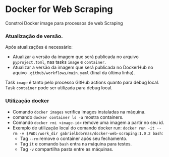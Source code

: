 Docker for Web Scraping
===

Constroi Docker image para processos de web Scraping

### Atualização de versão.

Após atualizações é necessário:
- Atualizar a versão da imagem que será publicada no arquivo `pyproject.toml`, nas tasks `image` e `container`.
- Atualizar a versão da imagem que será publicada no DockerHub no aquivo `.github/workflows/main.yaml` (final da última linha).

Task `image` é tanto pelo processo GitHub actions quanto para debug local.
Task `container` pode ser utilizada para debug local.

### Utilização docker

- Comando `docker images` verifica images instaladas na máquina.
- comando `docker container ls -a` mostra containers.
- Comando `docker rmi <image-id>` remove uma imagem a partir no seu id.
- Exemplo de utilização local do comando docker run: `docker run -it --rm -v $PWD:/work_dir gabrielbdornas/docker-web-scraping:1.0.2 bash`:
    - Tag `--rm` remove o container após seu fechamento.
    - Tag `it` e comando `bash` entra na máquina para testes.
    - Tag `-v` compartilha pasta entre as máquinas.
